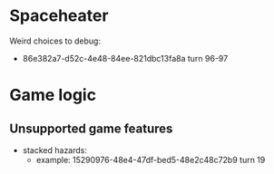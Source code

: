 # Spaceheater
Weird choices to debug:
- 86e382a7-d52c-4e48-84ee-821dbc13fa8a turn 96-97

# Game logic
## Unsupported game features
- stacked hazards:
  - example: 15290976-48e4-47df-bed5-48e2c48c72b9 turn 19